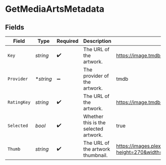 # GetMediaArtsMetadata


## Fields

| Field                                                                                                                                                             | Type                                                                                                                                                              | Required                                                                                                                                                          | Description                                                                                                                                                       | Example                                                                                                                                                           |
| ----------------------------------------------------------------------------------------------------------------------------------------------------------------- | ----------------------------------------------------------------------------------------------------------------------------------------------------------------- | ----------------------------------------------------------------------------------------------------------------------------------------------------------------- | ----------------------------------------------------------------------------------------------------------------------------------------------------------------- | ----------------------------------------------------------------------------------------------------------------------------------------------------------------- |
| `Key`                                                                                                                                                             | *string*                                                                                                                                                          | :heavy_check_mark:                                                                                                                                                | The URL of the artwork.                                                                                                                                           | https://image.tmdb.org/t/p/original/ixgFmf1X59PUZam2qbAfskx2gQr.jpg                                                                                               |
| `Provider`                                                                                                                                                        | **string*                                                                                                                                                         | :heavy_minus_sign:                                                                                                                                                | The provider of the artwork.                                                                                                                                      | tmdb                                                                                                                                                              |
| `RatingKey`                                                                                                                                                       | *string*                                                                                                                                                          | :heavy_check_mark:                                                                                                                                                | The URL of the artwork.                                                                                                                                           | https://image.tmdb.org/t/p/original/ixgFmf1X59PUZam2qbAfskx2gQr.jpg                                                                                               |
| `Selected`                                                                                                                                                        | *bool*                                                                                                                                                            | :heavy_check_mark:                                                                                                                                                | Whether this is the selected artwork.                                                                                                                             | true                                                                                                                                                              |
| `Thumb`                                                                                                                                                           | *string*                                                                                                                                                          | :heavy_check_mark:                                                                                                                                                | The URL of the artwork thumbnail.                                                                                                                                 | https://images.plex.tv/photo?height=270&width=480&minSize=1&upscale=1&url=https%3A%2F%2Fimage%2Etmdb%2Eorg%2Ft%2Fp%2Foriginal%2FixgFmf1X59PUZam2qbAfskx2gQr%2Ejpg |